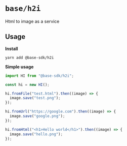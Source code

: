 # `base/h2i`

Html to image as a service

## Usage

**Install**

```
yarn add @base-sdk/h2i
```

**Simple usage**

```ts
import HI from "@base-sdk/h2i";

const hi = new HI();

hi.fromFile("test.html").then((image) => {
  image.save("test.png");
});

hi.fromUrl("https://google.com").then((image) => {
  image.save("google.png");
});

hi.fromHtml("<h1>Hello world</h1>").then((image) => {
  image.save("hello.png");
});
```
